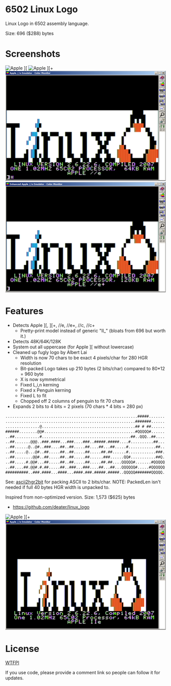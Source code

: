 
# 6502 Linux Logo

Linux Logo in 6502 assembly language.

Size: 696 ($2B8) bytes


# Screenshots

![Apple \]\[ ](pics/linux_logo_2.png)
![Apple \]\[+](pics/linux_logo_2plus.png)
![Apple //e  ](pics/linux_logo_2e.png)
![Apple //e+ ](pics/linux_logo_2eplus.png)


# Features

* Detects Apple \]\[, \]\[+, //e, //e+, //c, //c+
  * Pretty-print model instead of generic "II_" (bloats from 696 but worth it.)
* Detects 48K/64K/128K 
* System out all uppercase (for Apple \]\[ without lowercase)
* Cleaned up fugly logo by Albert Lai
  * Width is now 70 chars to be exact 4 pixels/char for 280 HGR resolution
  * Bit-packed Logo takes up 210 bytes (2 bits/char) compared to 80*12 = 960 byte
  * X is now symmetrical
  * Fixed L,i,n kerning
  * Fixed x Penguin kerning
  * Fixed L to fit
  * Chopped off 2 columns of penguin to fit 70 chars
* Expands 2 bits to 4 bits = 2 pixels (70 chars * 4 bits = 280 px)

```
..........................................................#####.......
.........................................................#######......
...............@.........................................## # ##......
######........@@#........................................#QQQQQ#......
..##...........#.......................................##..QQQ..##....
..##.......@@@..###.####...###....###..#####.#####....#..........##...
..##......@..@#..###....##..##.....##....##...##.....#............##..
..##.....@...@#..##.....##..##.....##.....##.##......#............###.
..##........@@#..##.....##..##.....##......###......QQ#...........##Q.
..##.....#.@@#...##.....##..##.....##.....##.##....QQQQQ#.......#QQQQQ
..##....##.@@#.#.##.....##..###...###....##...##...QQQQQQ#.....#QQQQQQ
##########..###.####...####...####.###.#####.#####..QQQQQ#######QQQQQ.
```

See: [ascii2hgr2bit](ascii2hgr2bit.c) for packing ASCII to 2 bits/char.
NOTE: PackedLen isn't needed if full 40 bytes HGR width is unpacked to.

Inspired from non-optimized version. Size: 1,573 ($625) bytes
* https://github.com/deater/linux_logo

![Apple \]\[+](pics/ll_6502_2plus.png)
![Apple //e  ](pics/ll_6502_2e.png)


# License

[WTFPl](http://www.wtfpl.net/)

If you use code, please provide a comment link so people can follow it for updates.

